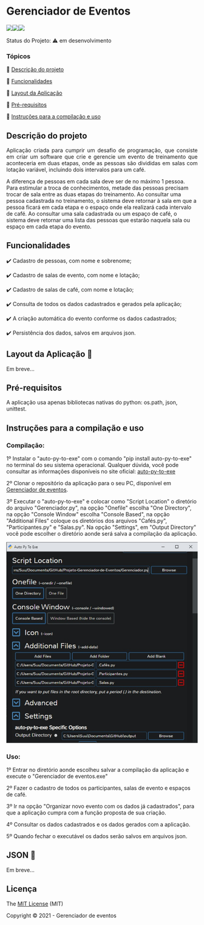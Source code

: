 # <h1>Gerenciador de Eventos</h1> 

 <img src="http://img.shields.io/static/v1?label=License&message=MIT&color=green&style=for-the-badge"/><img src="https://img.shields.io/static/v1?label=python&message=3.7&color=blue&style=for-the-badge&logo=PYTHON"/><img src="http://img.shields.io/static/v1?label=STATUS&message=EM%20DESENVOLVIMENTO&color=RED&style=for-the-badge"/>

Status do Projeto: :warning: em desenvolvimento

### Tópicos 

:small_blue_diamond: [Descrição do projeto](#descrição-do-projeto)

:small_blue_diamond: [Funcionalidades](#funcionalidades)

:small_blue_diamond: [Layout da Aplicação](#Layout-da-aplicação-dash)

:small_blue_diamond: [Pré-requisitos](#Pré-requisitos)

:small_blue_diamond: [Instruções para a compilação e uso](#Instruções-para-a-compilação-e-uso)

## Descrição do projeto 

<p align="justify">
Aplicação criada para cumprir um desafio de programação, que consiste em criar um software que crie e gerencie um evento de treinamento 
que aconteceria em duas etapas, onde as pessoas são divididas em salas com lotação variável, incluindo dois intervalos 
para um café.

A diferença de pessoas em cada sala deve ser de no máximo 1 pessoa. Para estimular a troca de conhecimentos, metade das pessoas precisam trocar de sala entre as duas etapas do treinamento.
Ao consultar uma pessoa cadastrada no treinamento, o sistema deve retornar à sala em que a pessoa ficará em cada etapa e o espaço onde ela realizará cada intervalo de café.
Ao consultar uma sala cadastrada ou um espaço de café, o sistema deve retornar uma lista das pessoas que estarão naquela sala ou espaço em cada etapa do evento.

</p>

## Funcionalidades

:heavy_check_mark: Cadastro de pessoas, com nome e sobrenome;  

:heavy_check_mark: Cadastro de salas de evento, com nome e lotação;

:heavy_check_mark: Cadastro de salas de café, com nome e lotação; 

:heavy_check_mark: Consulta de todos os dados cadastrados e gerados pela aplicação;  

:heavy_check_mark: A criação automática do evento conforme os dados cadastrados;

:heavy_check_mark: Persistência dos dados, salvos em arquivos json.


## Layout da Aplicação :dash:

Em breve...

## Pré-requisitos

A aplicação usa apenas bibliotecas nativas do python: os.path, json, unittest.

## Instruções para a compilação e uso

<h3>Compilação:</h3>

1º Instalar o "auto-py-to-exe" com o comando "pip install auto-py-to-exe" no terminal do seu sistema operacional. Qualquer dúvida, você pode consultar as informações disponíveis no site oficial: <a href="https://pypi.org/project/auto-py-to-exe/">auto-py-to-exe</a>

2º Clonar o repositório da aplicação para o seu PC, disponível em <a href="https://github.com/Suu021/Gerenciador-de-Eventos">Gerenciador de eventos</a>. 

3º Executar o "auto-py-to-exe" e colocar como "Script Location" o diretório do arquivo "Gerenciador.py", na opção "Onefile" escolha "One Directory", na opção "Console Window" escolha "Console Based", na opção "Additional Files" coloque os diretórios dos arquivos "Cafés.py", "Participantes.py" e "Salas.py". Na opção "Settings", em "Output Directory" você pode escolher o diretório aonde será salva a compilação da aplicação.

![Auto-py-to-exe.jpg](https://raw.githubusercontent.com/Suu021/Gerenciador-de-Eventos/main/Imagens/Auto-py-to-exe.jpg)


<h3>Uso:</h3>

1º Entrar no diretório aonde escolheu salvar a compilação da aplicação e execute o "Gerenciador de eventos.exe"

2º Fazer o cadastro de todos os participantes, salas de evento e espaços de café.

3º Ir na opção "Organizar novo evento com os dados já cadastrados", para que a aplicação cumpra com a função proposta de sua criação.

4º Consultar os dados cadastrados e os dados gerados com a aplicação.

5º Quando fechar o executável os dados serão salvos em arquivos json.

## JSON :floppy_disk:

Em breve...

## Licença 

The [MIT License]() (MIT)

Copyright :copyright: 2021 - Gerenciador de eventos
